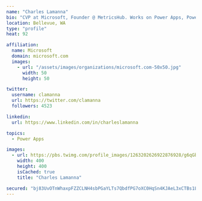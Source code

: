 ```yaml
---
name: "Charles Lamanna"
bio: "CVP at Microsoft, Founder @ MetricsHub. Works on Power Apps, Power Automate, Power Virtual Agent, Common Data Service and Dynamics 365."
location: Bellevue, WA
type: "profile"
heat: 92

affiliation:
  name: Microsoft
  domain: microsoft.com
  images:
    - url: "/assets/images/organizations/microsoft.com-50x50.jpg"
      width: 50
      height: 50

twitter:
  username: clamanna
  url: https://twitter.com/clamanna
  followers: 4523

linkedin:
  url: https://www.linkedin.com/in/charleslamanna

topics:
  - Power Apps

images:
  - url: https://pbs.twimg.com/profile_images/1263202626922876928/g6qGbHZ-_400x400.jpg
    width: 400
    height: 400
    isCached: true
    title: "Charles Lamanna"

secured: "bj83UvOTnWhaxpFZZCLNH4sbPGaYLTs7QbdfPG7oXC0HqSn4KJAeL3xCTBs1LfIxUAcIAUNwUnaPRP7eY2VQ13fQrq+VuuBurvdiwcNPDuOX46lrnOuIANqX8mAGcoqQWNXIL4PEUL0kEaj5l6Ua2qxFJy5QxrZs4p5IeP4Un8C9I13KB9FdUVTXWt7bBYzPlWAvT87wr4aJry0cF0boUC5OPPsv8uLHyrJcf98FZ24SixXg0U4kWNMq/2xltIn/Ua5b7aKoMQinGV+sgsTnnIAyCvZIVX6k8sqfx953BgxNOH9yoigTvJTNnxdeP35N3Bp6wCaoJ1bZBjg+pKdnfhZG5SH7zlMnhxy6IOCrWhpRjpk2Zjkt9MVQRHFl+jh4hK0NfrcNBw++fW9MykRJX7nnSo2ECFu7JeAZjOTLvlg=;9cY19nDBb3sC3/POv8hcSA=="
---
```



